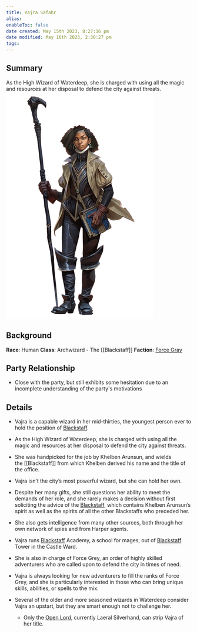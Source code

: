 ```yaml
---
title: Vajra Safahr
alias: 
enableToc: false
date created: May 15th 2023, 8:27:16 pm
date modified: May 16th 2023, 2:30:27 pm
tags: 
---
```

## Summary
As the High Wizard of Waterdeep, she is charged with using all the magic and resources at her disposal to defend the city against threats.
![](attachments/Pasted%20image%2020230516105853.png)

## Background
**Race**: Human
**Class**: Archwizard - The [[Blackstaff]]
**Faction**: [Force Gray](Force%20Gray.md)

## Party Relationship
- Close with the party, but still exhibits some hesitation due to an incomplete understanding of the party's motivations

## Details
- Vajra is a capable wizard in her mid-thirties, the youngest person ever to hold the position of [Blackstaff](Blackstaff.md).
- As the High Wizard of Waterdeep, she is charged with using all the magic and resources at her disposal to defend the city against threats.
- She was handpicked for the job by Khelben Arunsun, and wields the [[Blackstaff]] from which Khelben derived his name and the title of the office.
- Vajra isn’t the city’s most powerful wizard, but she can hold her own.
- Despite her many gifts, she still questions her ability to meet the demands of her role, and she rarely makes a decision without first soliciting the advice of the [Blackstaff](Blackstaff.md), which contains Khelben Arunsun’s spirit as well as the spirits of all the other Blackstaffs who preceded her.
- She also gets intelligence from many other sources, both through her own network of spies and from Harper agents.

- Vajra runs [Blackstaff](Blackstaff.md) Academy, a school for mages, out of [Blackstaff](Blackstaff.md) Tower in the Castle Ward.
- She is also in charge of Force Grey, an order of highly skilled adventurers who are called upon to defend the city in times of need.
- Vajra is always looking for new adventurers to fill the ranks of Force Grey, and she is particularly interested in those who can bring unique skills, abilities, or spells to the mix.

- Several of the older and more seasoned wizards in Waterdeep consider Vajra an upstart, but they are smart enough not to challenge her.
	- Only the [Open Lord](Closed%20Lords%20of%20Waterdeep.md), currently Laeral Silverhand, can strip Vajra of her title.
